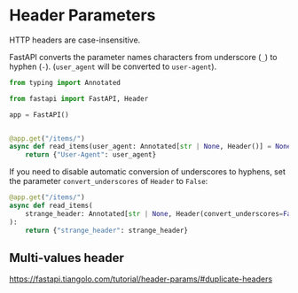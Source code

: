 # Header Parameters

HTTP headers are case-insensitive.

FastAPI converts the parameter names characters from underscore (`_`) to hyphen (`-`). (`user_agent` will be converted to `user-agent`).

```py
from typing import Annotated

from fastapi import FastAPI, Header

app = FastAPI()


@app.get("/items/")
async def read_items(user_agent: Annotated[str | None, Header()] = None):
    return {"User-Agent": user_agent}
```

If you need to disable automatic conversion of underscores to hyphens, set the parameter `convert_underscores` of `Header` to `False`:

```py
@app.get("/items/")
async def read_items(
    strange_header: Annotated[str | None, Header(convert_underscores=False)] = None
):
    return {"strange_header": strange_header}
```


## Multi-values header

https://fastapi.tiangolo.com/tutorial/header-params/#duplicate-headers
